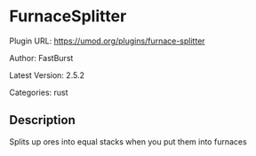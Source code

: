 # FurnaceSplitter

Plugin URL: https://umod.org/plugins/furnace-splitter

Author: FastBurst

Latest Version: 2.5.2

Categories: rust

## Description

Splits up ores into equal stacks when you put them into furnaces
